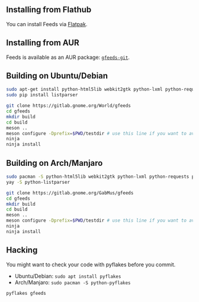 ## Installing from Flathub

You can install Feeds via [Flatpak](https://flathub.org/apps/details/org.gabmus.gfeeds).

## Installing from AUR

Feeds is available as an AUR package: [`gfeeds-git`](https://aur.archlinux.org/packages/gfeeds-git/).

## Building on Ubuntu/Debian

```bash
sudo apt-get install python-html5lib webkit2gtk python-lxml python-requests python-pygments
sudo pip install listparser

git clone https://gitlab.gnome.org/World/gfeeds
cd gfeeds
mkdir build
cd build
meson ..
meson configure -Dprefix=$PWD/testdir # use this line if you want to avoid installing system wide
ninja
ninja install
```

## Building on Arch/Manjaro

```bash
sudo pacman -S python-html5lib webkit2gtk python-lxml python-requests python-pip python-gobject python-feedparser python-pygments
yay -S python-listparser

git clone https://gitlab.gnome.org/GabMus/gfeeds
cd gfeeds
mkdir build
cd build
meson ..
meson configure -Dprefix=$PWD/testdir # use this line if you want to avoid installing system wide
ninja
ninja install
```

## Hacking

You might want to check your code with pyflakes before you commit.

- Ubuntu/Debian: `sudo apt install pyflakes`
- Arch/Manjaro: `sudo pacman -S python-pyflakes`

```bash
pyflakes gfeeds
```
